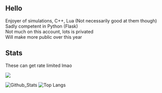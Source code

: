 ## Hello
<p>
  Enjoyer of simulations, C++, Lua (Not necessarily good at them though)<br>
  Sadly competent in Python (Flask)<br>
  Not much on this account, lots is privated<br>  
  Will make more public over this year<br>
</p>

## Stats <br>

These can get rate limited lmao

![](https://komarev.com/ghpvc/?username=shanopow)

![Github_Stats](https://github-readme-stats.vercel.app/api?username=shanopow&theme=gruvbox)
![Top Langs](https://github-readme-stats.vercel.app/api/top-langs/?username=shanopow&theme=gruvbox)
